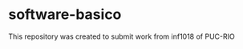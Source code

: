 software-basico
===============

This repository was created to submit work from inf1018 of PUC-RIO
